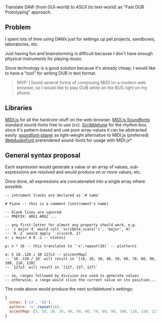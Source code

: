 Translate DAW (from GUI-world) to ASCII (to text-world) as "Fast DUB Prototyping" approach.

## Problem

I spent lots of time using DAWs just for settings up pet projects, sandboxes, laboratories, etc.

Just having fun and brainstorming is difficult because I don't have enough physical instruments for playing music.

Since technology is a good solution because it's already cheap, I would like to have a "tool" for writing DUB in text format.

> MVP: I found several forms of composing MIDI on a modern web browser, so I would like to play DUB while on the BUS right on my phone.

## Libraries

[MIDI.js](https://galactic.ink/midi-js/) for all the hardcore-stuff on the web-browser.
[MIDI.js Soundfonts](https://github.com/gleitz/midi-js-soundfonts) standard sound-fonts free to use (cc).
[Scribbletune](https://github.com/walmik/scribbletune) for the rhythm-box, since it's pattern-based and use pure array-values it can be abstracted easily.
[soundfont-player](https://github.com/danigb/soundfont-player) as light-weight alternative to MIDI.js (preferred)
[WebAudioFont](https://github.com/surikov/webaudiofont) prerendered sound-fonts for usage with MIDI.js*


## General syntax proposal

Each expression would generate a value or an array of values, sub-expressions are resolved and would produce on or more values, etc.

Once done, all expressions are concatenated into a single array where possible.

    -- intrument tracks are declared as `# name`

    # Piano -- this is a comment (instrument's name)

    -- blank lines are ignored
    -- PREFIX: ARG1 ARG2 ...

    -- any first-letter for almost any property should work, e.g.
    -- `c major 4` would call `scribble.scale('c', 'major', 4)`
    -- `0..2` would apply `.slice(0, 2)`
    n: c major 4 0..2 -- n[otes]

    p: x * 16 -- this translates to `'x'.repeat(16)` -- p[attern]

    a: 5 10..120 / 10 127x3 -- a[ccentMap]
    -- `10..120 / 10` will result in `[10, 20, 30, 40, 50, 60, 70, 80, 90, 100, 110, 120]`
    -- `127x3` will result in `[127, 127, 127]`

    -- so, ranges followed by division are used to generate values
    -- otherwise, a range would slice the current value on its position...

The code above would produce the next scribbletune's settings:

```js
{
  notes: ['c3', 'd3'],
  pattern: 'x'.repeat(16),
  accentMap: [5, 10, 20, 30, 40, 50, 60, 70, 80, 90, 100, 110, 120, 127, 127, 127],
}
```

